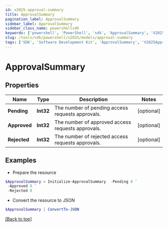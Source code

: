 ```yaml
---
id: v2025-approval-summary
title: ApprovalSummary
pagination_label: ApprovalSummary
sidebar_label: ApprovalSummary
sidebar_class_name: powershellsdk
keywords: ['powershell', 'PowerShell', 'sdk', 'ApprovalSummary', 'V2025ApprovalSummary'] 
slug: /tools/sdk/powershell/v2025/models/approval-summary
tags: ['SDK', 'Software Development Kit', 'ApprovalSummary', 'V2025ApprovalSummary']
---
```



# ApprovalSummary

## Properties

Name | Type | Description | Notes
------------ | ------------- | ------------- | -------------
**Pending** | **Int32** | The number of pending access requests approvals. | [optional] 
**Approved** | **Int32** | The number of approved access requests approvals. | [optional] 
**Rejected** | **Int32** | The number of rejected access requests approvals. | [optional] 

## Examples

- Prepare the resource
```powershell
$ApprovalSummary = Initialize-ApprovalSummary  -Pending 0 `
 -Approved 0 `
 -Rejected 0
```

- Convert the resource to JSON
```powershell
$ApprovalSummary | ConvertTo-JSON
```


[[Back to top]](#) 

